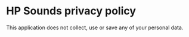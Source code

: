 # HP Sounds privacy policy

This application does not collect, use or save any of your personal data.
